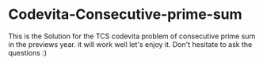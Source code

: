 # Codevita-Consecutive-prime-sum
This is the Solution for the TCS codevita problem of consecutive prime sum in the previews year. it will work well let's enjoy it. Don't hesitate to ask the questions :)
